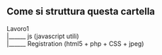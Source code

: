 ## Come si struttura questa cartella

Lavoro1  
  |______ js            (javascript utili)     
  |______ Registration  (html5 + php + CSS + jpeg)
